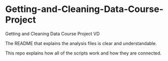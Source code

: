 # Getting-and-Cleaning-Data-Course-Project
Getting and Cleaning Data Course Project VD


The README that explains the analysis files is clear and understandable.

This repo explains how all of the scripts work and how they are connected.
